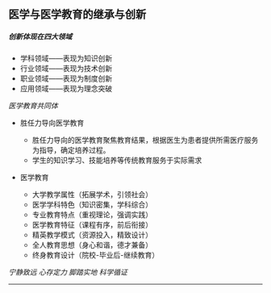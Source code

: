 ## 医学与医学教育的继承与创新
##### 创新体现在四大领域
- 学科领域——表现为知识创新
- 行业领域——表现为技术创新
- 职业领域——表现为制度创新
- 应用领域——表现为理念突破

*医学教育共同体*

- 胜任力导向医学教育
	- 胜任力导向的医学教育聚焦教育结果，根据医生为患者提供所需医疗服务为指导，确定培养过程。
	- 学生的知识学习、技能培养等传统教育服务于实际需求


- 医学教育
	- 大学教学属性（拓展学术，引领社会）
	- 医学学科特色（知识密集，学科综合）
	- 专业教育特点（重视理论，强调实践）
	- 医学教育特征（课程有序，前后衔接）
	- 精英教学模式（资源投入，精致设计）
	- 全人教育思想（身心和谐，德才兼备）
	- 终身教育设计（院校-毕业后-继续教育）

*宁静致远 心存定力 脚踏实地 科学循证*


---